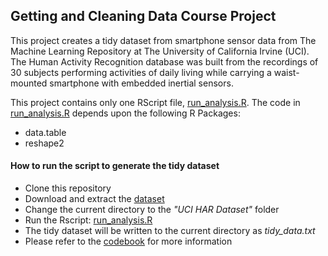 Getting and Cleaning Data Course Project
----------------------------------------

This project creates a tidy dataset from smartphone sensor data from The Machine Learning Repository at The University of California Irvine (UCI). The Human Activity Recognition database was built from the recordings of 30 subjects performing activities of daily living while carrying a waist-mounted smartphone with embedded inertial sensors.

This project contains only one RScript file, [run_analysis.R](run_analysis.R).  The code in [run_analysis.R](run_analysis.R) depends upon the following R Packages:

- data.table
- reshape2

#### How to run the script to generate the tidy dataset

- Clone this repository
- Download and extract the [dataset](https://d396qusza40orc.cloudfront.net/getdata%2Fprojectfiles%2FUCI%20HAR%20Dataset.zip)
- Change the current directory to the *"UCI HAR Dataset"* folder
- Run the Rscript: [run_analysis.R](run_analysis.R)
- The tidy dataset will be written to the current directory as *tidy_data.txt*
- Please refer to the [codebook](CodeBook.md) for more information

